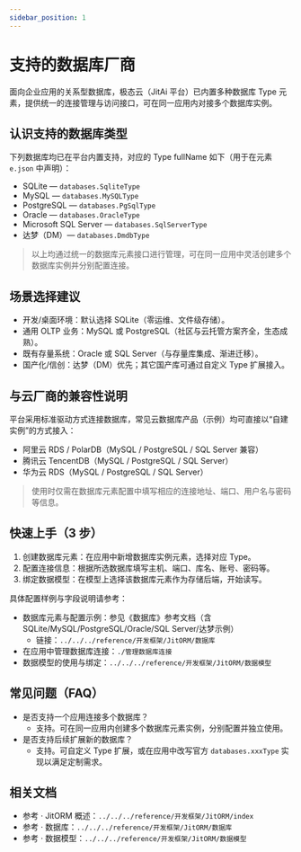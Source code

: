 ```yaml
---
sidebar_position: 1
---
```


# 支持的数据库厂商

面向企业应用的关系型数据库，极态云（JitAi 平台）已内置多种数据库 Type 元素，提供统一的连接管理与访问接口，可在同一应用内对接多个数据库实例。

## 认识支持的数据库类型

下列数据库均已在平台内置支持，对应的 Type fullName 如下（用于在元素 `e.json` 中声明）：

- SQLite — `databases.SqliteType`
- MySQL — `databases.MySQLType`
- PostgreSQL — `databases.PgSqlType`
- Oracle — `databases.OracleType`
- Microsoft SQL Server — `databases.SqlServerType`
- 达梦（DM）— `databases.DmdbType`

> 以上均通过统一的数据库元素接口进行管理，可在同一应用中灵活创建多个数据库实例并分别配置连接。

## 场景选择建议

- 开发/桌面环境：默认选择 SQLite（零运维、文件级存储）。
- 通用 OLTP 业务：MySQL 或 PostgreSQL（社区与云托管方案齐全，生态成熟）。
- 既有存量系统：Oracle 或 SQL Server（与存量库集成、渐进迁移）。
- 国产化/信创：达梦（DM）优先；其它国产库可通过自定义 Type 扩展接入。

## 与云厂商的兼容性说明

平台采用标准驱动方式连接数据库，常见云数据库产品（示例）均可直接以“自建实例”的方式接入：

- 阿里云 RDS / PolarDB（MySQL / PostgreSQL / SQL Server 兼容）
- 腾讯云 TencentDB（MySQL / PostgreSQL / SQL Server）
- 华为云 RDS（MySQL / PostgreSQL / SQL Server）

> 使用时仅需在数据库元素配置中填写相应的连接地址、端口、用户名与密码等信息。

## 快速上手（3 步）

1. 创建数据库元素：在应用中新增数据库实例元素，选择对应 Type。
2. 配置连接信息：根据所选数据库填写主机、端口、库名、账号、密码等。
3. 绑定数据模型：在模型上选择该数据库元素作为存储后端，开始读写。

具体配置样例与字段说明请参考：

- 数据库元素与配置示例：参见《数据库》参考文档（含 SQLite/MySQL/PostgreSQL/Oracle/SQL Server/达梦示例）
  - 链接：`../../../reference/开发框架/JitORM/数据库`
- 在应用中管理数据库连接：`./管理数据库连接`
- 数据模型的使用与绑定：`../../../reference/开发框架/JitORM/数据模型`

## 常见问题（FAQ）

- 是否支持一个应用连接多个数据库？
  - 支持。可在同一应用内创建多个数据库元素实例，分别配置并独立使用。
- 是否支持后续扩展新的数据库？
  - 支持。可自定义 Type 扩展，或在应用中改写官方 `databases.xxxType` 实现以满足定制需求。

## 相关文档

- 参考 · JitORM 概述：`../../../reference/开发框架/JitORM/index`
- 参考 · 数据库：`../../../reference/开发框架/JitORM/数据库`
- 参考 · 数据模型：`../../../reference/开发框架/JitORM/数据模型`
